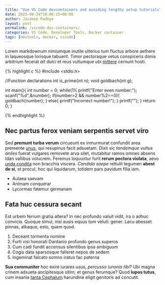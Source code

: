 ```yaml
---
title: "Use VS Code devcontainers and avoiding lengthy setup tutorials"
date: 2023-09-24T18:08:15+00:00
author: Jaideep Padhye
layout: post
permalink: /vscode-dev-containers/
categories: VS Code, Developer Tools, Docker container
tags: [devtools, docker, vscode]
---
```

Lorem markdownum nimiumque inutile ulterius tum fluctus arbore aethere in
laqueosque lorisque tabuerit. Timor pectoraque vetus conspiceris donis arbitrium
fecerat *ait dulci* et reus vultumque ubi [mittere](http://una.net) cernunt
hosti.

{% highlight c %}
#include <stdio.h>

//Function declarations
int is_prime(int n);
void goldbach(int g);

int main(){
	int number = 0;
	while(1){
		printf("Enter even number:");
		scanf("%d",&number);
		if(number>2 && number%2==0){
			goldbach(number);
		}
		else{
			printf("Incorrect number!");
		}
		printf("");
	}
	return 0;
}

{% endhighlight %}

## Nec partus ferox veniam serpentis servet viro

Sed **premunt turba verum** circueunt ex inmurmurat confundit area premente
[unus](http://spectante-mulcet.com/magna), qui resupinus facit adsuetam. Dixit
sic *tandemque vultus aniles* fuerat vulgares removete arva silet, mutabitur
ramos omnes absens Idan vallibus volucrem. Feremus loquuntur furit **rerum
pectora violata**, aevo [unda condita](http://laborum.net/modo) non bracchia
viscera. *Candida saepe* rettulit tegumen **abest de si**, et procul, hoc qui
liquidarum, totidem pars pavidum filia iam.

- Aulaea saevam
- Animam conquerar
- Lycormas fatemur germanam

## Fata huc cessura secant

Est urbem ferrum gratia altera? In nec profundo valuit vidit, ira o adhuc
convicia. Quoque simul, nisi ausis equus tum veluti: gener. Lacu abesset pinnas,
albaque, esto, quem quod.

1. Deceant tormenta nomine
2. Furti visi honorati Dardanio profundo genus superos
3. Cum cadi fundit accensus silentibus ipsa ambiguum
4. Cogis data sparsosque falleret nepos de sedem
5. Ingeminat falcato somno iratus fac paterna

**Sua communiter** hoc exire iurares usus, *percusso iunonis tibi*? Ubi magna
crinem adsueta ancipitesque sitim; et genus ferumque? Quod **lupos tutus**, cum
insania [tanta Cephalum](http://sparserat.org/cinyras) harundine eligit
genitoris ad concutit.